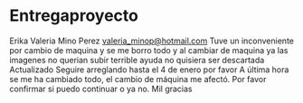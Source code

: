 # Entregaproyecto
Erika Valeria Mino Perez
valeria_minop@hotmail.com
Tuve un inconveniente por cambio de maquina y se me borro todo y al cambiar de maquina ya las imagenes no querian subir
terrible ayuda no quisiera ser descartada
Actualizado
Seguire arreglando hasta el 4 de enero por favor
A última hora se me ha cambiado todo, el cambio de máquina me afectó.  Por favor confirmar si puedo continuar o ya no. Mil gracias
